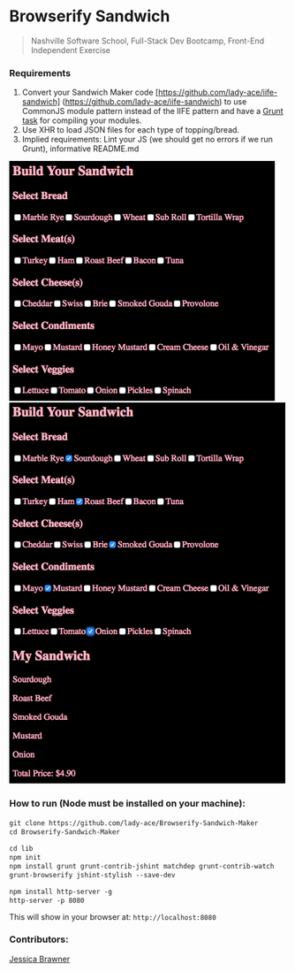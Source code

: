 # Browserify Sandwich

> Nashville Software School, Full-Stack Dev Bootcamp, Front-End Independent Exercise
> 

### Requirements


1. Convert your Sandwich Maker code [https://github.com/lady-ace/iife-sandwich] (https://github.com/lady-ace/iife-sandwich) to use CommonJS module pattern instead of the IIFE pattern and have a [Grunt task](https://gist.github.com/morecallan/732a2923b18c99c14ffd8d9838bf3410) for compiling your modules.
1. Use XHR to load JSON files for each type of topping/bread.
1. Implied requirements: Lint your JS (we should get no errors if we run Grunt), informative README.md

![input alt tag](./images/browserifySandwich.png)
![input alt tag](./images/bMySand.png)

	
### How to run (Node must be installed on your machine):
```
git clone https://github.com/lady-ace/Browserify-Sandwich-Maker
cd Browserify-Sandwich-Maker
```
```
cd lib
npm init
npm install grunt grunt-contrib-jshint matchdep grunt-contrib-watch grunt-browserify jshint-stylish --save-dev
```

```
npm install http-server -g
http-server -p 8080
```

This will show in your browser at:
`http://localhost:8080`

### Contributors:
[Jessica Brawner](https://github.com/lady-ace)